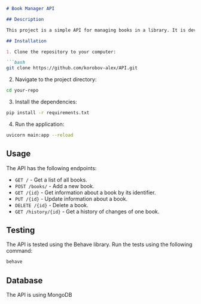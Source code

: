 ```markdown
# Book Manager API

## Description

This project is a simple API for managing books in a library. It is developed using Python and FastAPI.

## Installation

1. Clone the repository to your computer:

```bash
git clone https://github.com/korobov-alex/API.git
```

2. Navigate to the project directory:

```bash
cd your-repo
```

3. Install the dependencies:

```bash
pip install -r requirements.txt
```

4. Run the application:

```bash
uvicorn main:app --reload
```

## Usage

The API has the following endpoints:

- `GET /` - Get a list of all books.
- `POST /books/` - Add a new book.
- `GET /{id}` - Get information about a book by its identifier.
- `PUT /{id}` - Update information about a book.
- `DELETE /{id}` - Delete a book.
- `GET /history/{id}` - Get a history of changes of one book.

## Testing

The API is tested using the Behave library. Run the tests using the following command:

```bash
behave
```
## Database

The API is using MongoDB

```
